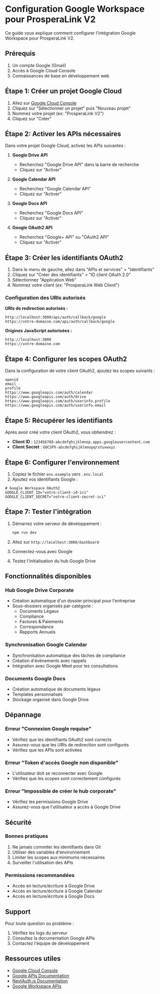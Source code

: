 # Configuration Google Workspace pour ProsperaLink V2

Ce guide vous explique comment configurer l'intégration Google Workspace pour ProsperaLink V2.

## Prérequis

1. Un compte Google (Gmail)
2. Accès à Google Cloud Console
3. Connaissances de base en développement web

## Étape 1: Créer un projet Google Cloud

1. Allez sur [Google Cloud Console](https://console.cloud.google.com/)
2. Cliquez sur "Sélectionner un projet" puis "Nouveau projet"
3. Nommez votre projet (ex: "ProsperaLink V2")
4. Cliquez sur "Créer"

## Étape 2: Activer les APIs nécessaires

Dans votre projet Google Cloud, activez les APIs suivantes :

1. **Google Drive API**
   - Recherchez "Google Drive API" dans la barre de recherche
   - Cliquez sur "Activer"

2. **Google Calendar API**
   - Recherchez "Google Calendar API"
   - Cliquez sur "Activer"

3. **Google Docs API**
   - Recherchez "Google Docs API"
   - Cliquez sur "Activer"

4. **Google OAuth2 API**
   - Recherchez "Google+ API" ou "OAuth2 API"
   - Cliquez sur "Activer"

## Étape 3: Créer les identifiants OAuth2

1. Dans le menu de gauche, allez dans "APIs et services" > "Identifiants"
2. Cliquez sur "Créer des identifiants" > "ID client OAuth 2.0"
3. Sélectionnez "Application Web"
4. Nommez votre client (ex: "ProsperaLink Web Client")

### Configuration des URIs autorisés

**URIs de redirection autorisés :**
```
http://localhost:3000/api/auth/callback/google
https://votre-domaine.com/api/auth/callback/google
```

**Origines JavaScript autorisées :**
```
http://localhost:3000
https://votre-domaine.com
```

## Étape 4: Configurer les scopes OAuth2

Dans la configuration de votre client OAuth2, ajoutez les scopes suivants :

```
openid
email
profile
https://www.googleapis.com/auth/calendar
https://www.googleapis.com/auth/drive
https://www.googleapis.com/auth/userinfo.profile
https://www.googleapis.com/auth/userinfo.email
```

## Étape 5: Récupérer les identifiants

Après avoir créé votre client OAuth2, vous obtiendrez :

- **Client ID** : `123456789-abcdefghijklmnop.apps.googleusercontent.com`
- **Client Secret** : `GOCSPX-abcdefghijklmnopqrstuvwxyz`

## Étape 6: Configurer l'environnement

1. Copiez le fichier `env.example` vers `.env.local`
2. Ajoutez vos identifiants Google :

```env
# Google Workspace OAuth2
GOOGLE_CLIENT_ID="votre-client-id-ici"
GOOGLE_CLIENT_SECRET="votre-client-secret-ici"
```

## Étape 7: Tester l'intégration

1. Démarrez votre serveur de développement :
   ```bash
   npm run dev
   ```

2. Allez sur `http://localhost:3000/dashboard`

3. Connectez-vous avec Google

4. Testez l'initialisation du hub Google Drive

## Fonctionnalités disponibles

### Hub Google Drive Corporate
- Création automatique d'un dossier principal pour l'entreprise
- Sous-dossiers organisés par catégorie :
  - Documents Légaux
  - Compliance
  - Factures & Paiements
  - Correspondance
  - Rapports Annuels

### Synchronisation Google Calendar
- Synchronisation automatique des tâches de compliance
- Création d'événements avec rappels
- Intégration avec Google Meet pour les consultations

### Documents Google Docs
- Création automatique de documents légaux
- Templates personnalisés
- Stockage organisé dans Google Drive

## Dépannage

### Erreur "Connexion Google requise"
- Vérifiez que les identifiants OAuth2 sont corrects
- Assurez-vous que les URIs de redirection sont configurés
- Vérifiez que les APIs sont activées

### Erreur "Token d'accès Google non disponible"
- L'utilisateur doit se reconnecter avec Google
- Vérifiez que les scopes sont correctement configurés

### Erreur "Impossible de créer le hub corporate"
- Vérifiez les permissions Google Drive
- Assurez-vous que l'utilisateur a accès à Google Drive

## Sécurité

### Bonnes pratiques
1. Ne jamais commiter les identifiants dans Git
2. Utiliser des variables d'environnement
3. Limiter les scopes aux minimums nécessaires
4. Surveiller l'utilisation des APIs

### Permissions recommandées
- Accès en lecture/écriture à Google Drive
- Accès en lecture/écriture à Google Calendar
- Accès en lecture/écriture à Google Docs

## Support

Pour toute question ou problème :
1. Vérifiez les logs du serveur
2. Consultez la documentation Google APIs
3. Contactez l'équipe de développement

## Ressources utiles

- [Google Cloud Console](https://console.cloud.google.com/)
- [Google APIs Documentation](https://developers.google.com/apis)
- [NextAuth.js Documentation](https://next-auth.js.org/)
- [Google Workspace APIs](https://developers.google.com/workspace) 